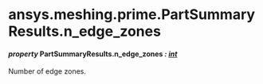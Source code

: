 # ansys.meshing.prime.PartSummaryResults.n_edge_zones



#### *property* PartSummaryResults.n_edge_zones *: [int](https://docs.python.org/3.11/library/functions.html#int)*

Number of edge zones.

<!-- !! processed by numpydoc !! -->
